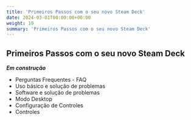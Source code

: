 ```yaml
---
title: 'Primeiros Passos com o seu novo Steam Deck'
date: 2024-03-01T00:00:00+00:00
weight: 19
summary: 'Primeiros Passos com o seu novo Steam Deck'
---
```


## Primeiros Passos com o seu novo Steam Deck
**_Em construção_**
  - Perguntas Frequentes - FAQ
  - Uso básico e solução de problemas
  - Software e solução de problemas
  - Modo Desktop
  - Configuração de Controles
  - Controles
